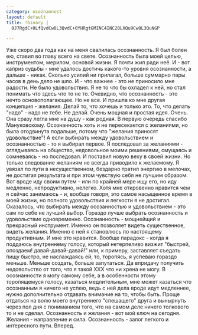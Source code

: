 ```yaml
--- 
category: osoznannost
layout: default
title: !binary |
  0J7RgdC+0LfQvdCw0L3QvdC+0YHRgtGMINC4INC20LXQu9Cw0L3QuNGP

---
```

<p>Уже скоро два года как на меня свалилась осознанность. Я был болен ею, ставил во главу всего на свете. Осознанность была моей целью, инструментом, мерилом, основой жизни. Я почти жил ради неё. И - вот каприз судьбы - мне удалось достичь какого-то уровня осознанности, а дальше - никак. Сколько усилий ни прилагал, больше суммарно пары часов в день дело не шло. И - что важнее - это не приносило мне радости. Не было удовольствия. Я не то что бы охладел к ней, но стал понимать что здесь что то не то. Очевидно, что осознанность - это нечто основополагающее. Но не все.
И пришла ко мне другая концепция - желания. Делай то, что хочешь и только это. То, что делать "надо" - надо не тебе. Не делай. Очень мощная и простая идея. Очень. Она сразу легла мне на душу - как родная. В первую очередь спасибо Мануковскому. Осознанность хоть и не пересекается с желаниями, но была отодвинута подальше, потому что "желания приносят удовольствие"! А если выбирать между удовольствием и осознанностью - то я выбирал первое. Я последовал за желаниями - оглядываясь на общество, недовольное моими решениями, смущаясь и сомневаясь - но последовал. И поставил новую веху в своей жизни.
Но только следование желаниям не всегда приводило к желаемому. Я увязал по пути в несущественном, бездарно тратил энергию в мелочах, не достигая результата и при этом чувствую себя не лучшим образом. Вот вроде иду своим путем - или по крайней мере ищу его, но иду медленно, непродуктивно, нелегко. Хотя мне откровенно нравится чем я сейчас занимаюсь - и, вообще говоря, это самое насыщенное время в моей жизни, но полного удовольствия и легкости я не достигал.
Оказалось, что выбирать между осозанностью и удовольствием - это сам по себе не лучший выбор. Гораздо лучше выбрать осознанность и удовольствие одновременно. Осознанность - мощнейщий и прекрасный инструмент. Именно он позволяет видеть существенное, видеть желания. Именно с ней я становлюсь по настоящему продуктивным. И мне это нравится. Вообще парадокс - когда я поддаюсь внутреннему голосу, который нетерпеливо визжит "быстрей, опоздаем! давай-давай-давай!" или, к примеру, заставляет съедать пищу быстро, не наслаждаясь ей, то, торопясь, я успеваю гораздо меньше. Меньше создать, больше запутаться. Да впридачу получить недовольство от того, что я такой ХХХ что ни хрена не могу.
В осознанности я могу самому себе, а в особенности этому торопящемуся голосу, казаться медлительным, мне может казаться что осознанным я ничего не успею, ведь с ней дела вроде идут медленнее, нужно дополнительно отдавать внимание на то, чтобы быть. Проще отдаться на волю моего внутреннего "спешащего" друга и вынырнуть через пол дня с пониманием того, что на самом деле ничего толкового то и не сделал.
Осознанность и желания - вот мой ключ на сегодня. Желания - направление и сила. Осознанность - залог легкого и интересного пути.
Вперед.</p>
